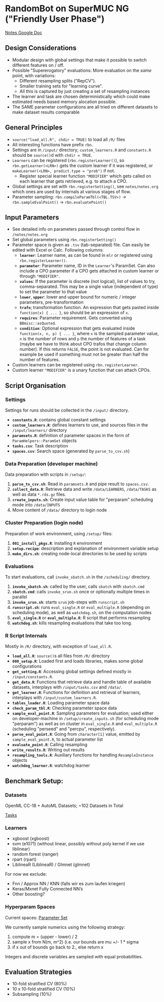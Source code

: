 # RandomBot on SuperMUC NG ("Friendly User Phase")

[Notes Google Doc](https://docs.google.com/document/d/1Oe4V_GlDcDLQnzsix0yu6VBfpce9bzuquH3sZEOQZBE/edit?usp=sharing)

## Design Considerations

- Modular design with global settings that make it possible to switch different features on / off.
- Possible "Supererogatory" evaluations: More evaluation on the *same* point, with variations:
  - Different resampling splits ("RepCV").
  - Smaller training sets for "learning curve".
  - All this is captured by just creating a set of resampling instances
- The learner and task are chosen deterministically which could make estimated needs based memory alocation possible.
- The SAME parameter configurations are all tried on different datasets to make dataset results comparable

## General Principles

- `source("load_all.R", chdir = TRUE)` to load all `/R/` files
- All interesting functions have prefix `rbn.`
- Settings are in `/input/` directory; `custom_learners.R` and `constants.R` should be `source()`d with `chdir = TRUE`.
- `Learners` can be registered (`rbn.registerLearner()`), so `rbn.getLearner(<LRN>)` gets the custom learner if it was registered, or `makeLearner(<LRN>, predict.type = "prob")` if not.
  - Register special learner function `"MODIFIER"` which gets called on each learner that gets retrieved, e.g. to attach a CPO.
- Global settings are set with `rbn.registerSetting()`, see `notes/notes.org` which ones are used by internals at various stages of flow.
- Parameter sampling: `rbn.compileParamTbl(<TBL.TSV>)` -> `rbn.sampleEvalPoint()` -> `rbn.evaluatePoint()`

## Input Parameters

- See detailed info on parameters passed through control flow in `/notes/notes.org`
- Set global parameters using `rbn.registerSetting()`
- Parameter space is given as `.tsv` (tab-separated) file. Can easily be edited with Excel or Calc. Following columns:
  - **`learner`**: Learner name, as can be found in `mlr` or registered using `rbn.registerLearner()`.
  - **`parameter`**: Parameter name, ID in the `Learner`'s ParamSet. Can also include a CPO parameter if a CPO gets attached in custom learner or through `"MODIFIER"`.
  - **`values`**: If the parameter is discrete (not logical), list of values to try, comma-separated. This may be a single value (independent of type) to set the parameter to that value
  - **`lower`**, **`upper`**: lower and upper bound for numeric / integer parameters, pre-transformation
  - **`trafo`**; transformation function. An expression that gets pasted inside `function(x) { ... }`, so should be an expression of `x`.
  - **`requires`**: Parameter requirement. Gets converted using `BBmisc::asQuoted`.
  - **`condition`**: Optional expression that gets evaluated inside `function(x, n, p) { ... }`, where `x` is the sampled parameter value, `n` is the number of rows and `p` the number of features of a task (maybe we have to think about CPO trafos that change column number). If this returns `FALSE`, the point is not evaluated. Can for example be used if something must not be greater than half the number of features.
- Custom learners can be registered using `rbn.registerLearner`.
- Custom learner `"MODIFIER"` is a unary function that can attach CPOs.

## Script Organisation

### Settings
Settings for runs should be collected in the `/input/` directory.

* **`constants.R`**: contains global constant settings
* **`custom_learners.R`**: defines learners to use, and sources files in the `/input/learners/` directory
* **`paramsets.R`**: definition of parameter spaces in the form of `ParamHelpers::ParamSet` objects
* **`tasks.csv`**: Task description
* **`spaces.csv`**: Search space (generated by `parse_to_csv.sh`)

### Data Preparation (developer machine)
Data preparation with scripts in `/setup/`:

1. **`parse_to_csv.sh`**: Read in `paramsets.R` and pipe result to `spaces.csv`.
2. **`collect_data.R`**: Retrieve data and write `/data/LEARNERS`, `/data/TASKS` as well as data `*.rds.gz` files.
3. **`create_inputs.sh`**: Create input value table for "perparam" scheduling mode into `/data/INPUTS`
4. Move content of `/data/` directory to login node

### Cluster Preparation (login node)
Preparation of work environment, using `/setup/` files:

1. **`001_install_pkgs.R`**: installing `R` environment
2. **`setup.recipe`**: description and explanation of environment variable setup
3. **`make_dirs.sh`**: creating node-local directories to be used by scripts

### Evaluations
To start evaluations, call `invoke_sbatch.sh` in the `/scheduling/` directory.

1. **`invoke_sbatch.sh`**: called by the user, calls `sbatch` with `sbatch.cmd`
2. **`sbatch.cmd`**: calls `invoke_srun.sh` once or optionally multiple times in parallel
3. **`invoke_srun.sh`**: starts `srun` job-steps with `runscript.sh`
4. **`runscript.sh`**: runs `eval_single.R` or `eval_multiple.R` (depending on scheduling mode), as well as `watchdog.sh`, on the computation nodes
5. **`eval_single.R`** or **`eval_multiple.R`**: R script that performs resampling
6. **`watchdog.sh`**: kills resampling evaluations that take too long.

### R Script Internals
Mostly in `/R/` directory, with exception of `load_all.R`.

- **`load_all.R`**: `source()`s all files from `/R/` directory
- **`000_setup.R`**: Loaded first and loads libraries, makes some global configurations
- **`get_setting.R`**: Accessing global settings defined mostly in `/input/constants.R`.
- **`get_data.R`**: Functions that retrieve data and handle table of available datasets, interplays with `/input/tasks.csv` and `/data/`.
- **`get_learner.R`**: Functions for definition and retrieval of learners, interplays with `/input/custom_learners.R`.
- **`tables_loader.R`**: Loading parameter space data
- **`check_param_tbl.R`**: Checking parameter space data
- **`sample_eval_point.R`**: Sampling parameters for evaluation; used either on developer-machine in `/setup/create_inputs.sh` (for scheduling mode "perparam") as well as on cluster in `eval_single.R` and `eval_multiple.R` (scheduling "perseed" and "percpu", respectively).
- **`parse_eval_point.R`**: Going from `character[1]` value, emitted by `sample_eval_point.R`, to actual parameter list
- **`evaluate_point.R`**: Calling resampling
- **`write_results.R`**: Writing out results
- **`resampling_tools.R`**: Auxiliary functions for handling `ResampleInstance` objects
- **`watchdog_learner.R`**: watchdog learner


## Benchmark Setup:

### Datasets
OpenML CC-18 + AutoML Datasets; ~102 Datasets in Total

[Tasks](https://docs.google.com/spreadsheets/d/1IlcB98LZsG9y6veYivH05mN4yC8Qf2y2kB2HZHPsaMI/edit?usp=sharing)

### Learners
- xgboost (xgboost)
- svm (e1071) (without linear, possibly without poly kernel if we use liblinear)
- random forest (ranger)
- rpart (rpart)
- LiblineaR (LiblineaR) / Glmnet (glmnet)

For now we exclude:
  - Fnn / Approx NN / KNN  (falls wir es zum laufen kriegen)
  - Keras/Mxnet Fully Connected NN’s
  - Other boosting?

### Hyperparam Spaces

Current spaces: [Parameter Set](https://github.com/compstat-lmu/randombot_ng/blob/master/input/paramsets.R)

We currently sample numerics using the following strategy:
  1. compute m = (upper - lower) / 2
  2. sample x from N(m, m^2) (i.e. our bounds are mu +/- 1 * sigma
  3. if x out of bounds go back to 2., else return x

Integers and discrete variables are sampled with equal probabilities.

## Evaluation Strategies
- 10-fold stratified CV (80%)
- 10 x 10-fold stratified CV (10%)
- Subsampling (10%)


